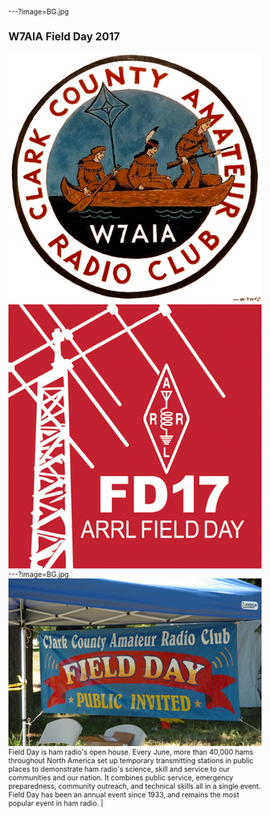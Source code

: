---?image=BG.jpg
## W7AIA Field Day 2017
![logo](W7AIA.png)
![logoFD](FDL.jpg)
---?image=BG.jpg
![pic1](FDpic.jpg)
Field Day is ham radio's open house. Every June, more than 40,000 hams throughout North America set up temporary transmitting stations in public places to demonstrate ham radio's science, skill and service to our communities and our nation. It combines public service, emergency preparedness, community outreach, and technical skills all in a single event. Field Day has been an annual event since 1933, and remains the most popular event in ham radio. |
